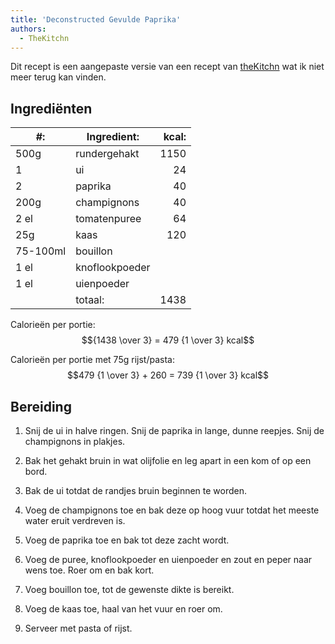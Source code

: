 ```yaml
---
title: 'Deconstructed Gevulde Paprika'
authors:
  - TheKitchn
---
```


Dit recept is een aangepaste versie van een recept van [theKitchn](https://www.thekitchn.com/) wat ik niet meer terug kan vinden.

## Ingrediënten

| #:       | Ingredient:    | kcal: |
| -------- | -------------- | ----: |
| 500g     | rundergehakt   |  1150 |
| 1        | ui             |    24 |
| 2        | paprika        |    40 |
| 200g     | champignons    |    40 |
| 2 el     | tomatenpuree   |    64 |
| 25g      | kaas           |   120 |
| 75-100ml | bouillon       |       |
| 1 el     | knoflookpoeder |       |
| 1 el     | uienpoeder     |       |
|          | totaal:        |  1438 |

Calorieën per portie: $${1438 \over 3} = 479 {1 \over 3} kcal$$

Calorieën per portie met 75g rijst/pasta: $$479 {1 \over 3} + 260 = 739 {1 \over 3} kcal$$

## Bereiding

1. Snij de ui in halve ringen. Snij de paprika in lange, dunne reepjes. Snij de champignons in plakjes.

1. Bak het gehakt bruin in wat olijfolie en leg apart in een kom of op een bord.

1. Bak de ui totdat de randjes bruin beginnen te worden.

1. Voeg de champignons toe en bak deze op hoog vuur totdat het meeste water eruit verdreven is.

1. Voeg de paprika toe en bak tot deze zacht wordt.

1. Voeg de puree, knoflookpoeder en uienpoeder en zout en peper naar wens toe. Roer om en bak kort.

1. Voeg bouillon toe, tot de gewenste dikte is bereikt.

1. Voeg de kaas toe, haal van het vuur en roer om.

1. Serveer met pasta of rijst.
